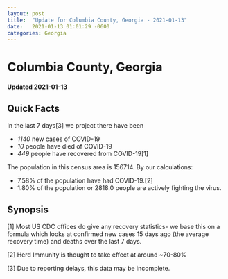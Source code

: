 ```yaml
---
layout: post
title:  "Update for Columbia County, Georgia - 2021-01-13"
date:   2021-01-13 01:01:29 -0600
categories: Georgia
---
```


# Columbia County, Georgia
#### Updated 2021-01-13

## Quick Facts

In the last 7 days[3] we project there have been
- *1140* new cases of COVID-19
- *10* people have died of COVID-19
- *449* people have recovered from COVID-19[1]

The population in this census area is 156714. By our calculations:
- 7.58% of the population have had COVID-19.[2]
- 1.80% of the population or 2818.0 people are actively fighting the virus.

## Synopsis




[1] Most US CDC offices do give any recovery statistics- we base this on a formula which looks at confirmed new cases
15 days ago (the average recovery time) and deaths over the last 7 days.

[2] Herd Immunity is thought to take effect at around ~70-80%

[3] Due to reporting delays, this data may be incomplete.
 
    
